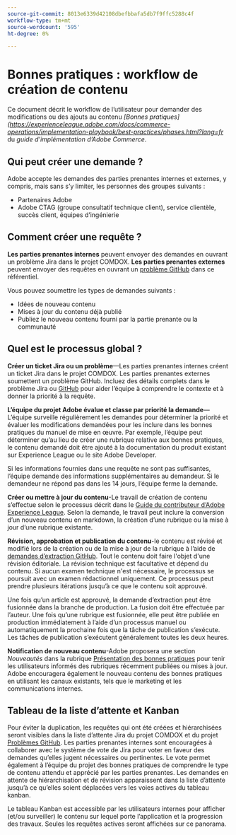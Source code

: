 ```yaml
---
source-git-commit: 8013e6339d42108dbefbbafa5db7f9ffc5288c4f
workflow-type: tm+mt
source-wordcount: '595'
ht-degree: 0%

---
```

# Bonnes pratiques : workflow de création de contenu

Ce document décrit le workflow de l’utilisateur pour demander des modifications ou des ajouts au contenu *[Bonnes pratiques] (https://experienceleague.adobe.com/docs/commerce-operations/implementation-playbook/best-practices/phases.html?lang=fr* du *guide d’implémentation d’Adobe Commerce*.

## Qui peut créer une demande ?

Adobe accepte les demandes des parties prenantes internes et externes, y compris, mais sans s’y limiter, les personnes des groupes suivants :

- Partenaires Adobe
- Adobe CTAG (groupe consultatif technique client), service clientèle, succès client, équipes d’ingénierie

## Comment créer une requête ?

**Les parties prenantes internes** peuvent envoyer des demandes en ouvrant un problème Jira dans le projet COMDOX. **Les parties prenantes externes** peuvent envoyer des requêtes en ouvrant un [problème GitHub](https://github.com/AdobeDocs/commerce-operations.en/issues/new/choose) dans ce référentiel.

Vous pouvez soumettre les types de demandes suivants :

- Idées de nouveau contenu
- Mises à jour du contenu déjà publié
- Publiez le nouveau contenu fourni par la partie prenante ou la communauté

## Quel est le processus global ?


**Créer un ticket Jira ou un problème**—Les parties prenantes internes créent un ticket Jira dans le projet COMDOX. Les parties prenantes externes soumettent un problème GitHub. Incluez des détails complets dans le problème Jira ou [GitHub](https://github.com/AdobeDocs/commerce-operations.en/issues/new/choose) pour aider l’équipe à comprendre le contexte et à donner la priorité à la requête.

**L’équipe du projet Adobe évalue et classe par priorité la demande**—L’équipe surveille régulièrement les demandes pour déterminer la priorité et évaluer les modifications demandées pour les inclure dans les bonnes pratiques du manuel de mise en œuvre. Par exemple, l’équipe peut déterminer qu’au lieu de créer une rubrique relative aux bonnes pratiques, le contenu demandé doit être ajouté à la documentation du produit existant sur Experience League ou le site Adobe Developer.

Si les informations fournies dans une requête ne sont pas suffisantes, l’équipe demande des informations supplémentaires au demandeur. Si le demandeur ne répond pas dans les 14 jours, l’équipe ferme la demande.

**Créer ou mettre à jour du contenu**-Le travail de création de contenu s’effectue selon le processus décrit dans le [Guide du contributeur d’Adobe Experience League](https://experienceleague.adobe.com/docs/contributor/contributor-guide/introduction.html?lang=fr). Selon la demande, le travail peut inclure la conversion d’un nouveau contenu en markdown, la création d’une rubrique ou la mise à jour d’une rubrique existante.

**Révision, approbation et publication du contenu**-le contenu est révisé et modifié lors de la création ou de la mise à jour de la rubrique à l’aide de [demandes d’extraction GitHub](https://experienceleague.adobe.com/docs/contributor/contributor-guide/setup/git-fundamentals.html?lang=fr#pull-requests). Tout le contenu doit faire l&#39;objet d&#39;une révision éditoriale. La révision technique est facultative et dépend du contenu. Si aucun examen technique n&#39;est nécessaire, le processus se poursuit avec un examen rédactionnel uniquement. Ce processus peut prendre plusieurs itérations jusqu’à ce que le contenu soit approuvé.

Une fois qu’un article est approuvé, la demande d’extraction peut être fusionnée dans la branche de production. La fusion doit être effectuée par l’auteur. Une fois qu’une rubrique est fusionnée, elle peut être publiée en production immédiatement à l’aide d’un processus manuel ou automatiquement la prochaine fois que la tâche de publication s’exécute. Les tâches de publication s’exécutent généralement toutes les deux heures.

**Notification de nouveau contenu**-Adobe proposera une section *Nouveautés* dans la rubrique [Présentation des bonnes pratiques](https://experienceleague.adobe.com/docs/commerce-operations/implementation-playbook/best-practices/phases.html?lang=fr) pour tenir les utilisateurs informés des rubriques récemment publiées ou mises à jour. Adobe encouragera également le nouveau contenu des bonnes pratiques en utilisant les canaux existants, tels que le marketing et les communications internes.

## Tableau de la liste d’attente et Kanban

Pour éviter la duplication, les requêtes qui ont été créées et hiérarchisées seront visibles dans la liste d’attente Jira du projet COMDOX et du projet [Problèmes GitHub](https://github.com/orgs/AdobeDocs/projects/6/views/1). Les parties prenantes internes sont encouragées à collaborer avec le système de vote de Jira pour voter en faveur des demandes qu’elles jugent nécessaires ou pertinentes. Le vote permet également à l’équipe du projet des bonnes pratiques de comprendre le type de contenu attendu et apprécié par les parties prenantes. Les demandes en attente de hiérarchisation et de révision apparaissent dans la liste d’attente jusqu’à ce qu’elles soient déplacées vers les voies actives du tableau kanban.

Le tableau Kanban est accessible par les utilisateurs internes pour afficher (et/ou surveiller) le contenu sur lequel porte l’application et la progression des travaux. Seules les requêtes actives seront affichées sur ce panorama.
